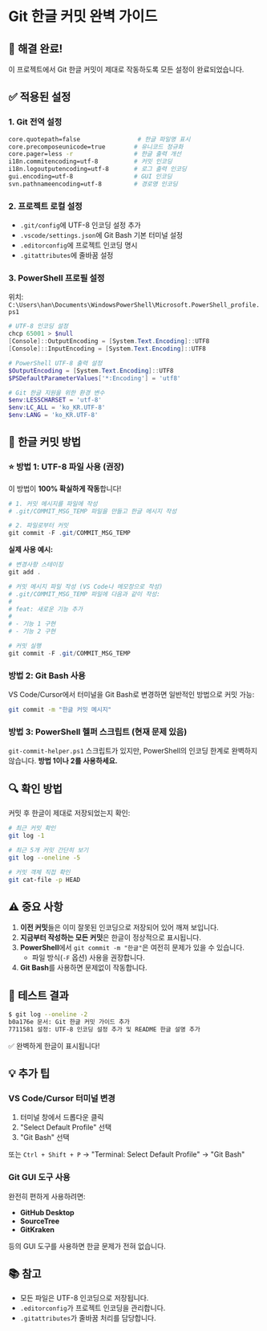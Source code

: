# Git 한글 커밋 완벽 가이드

## 🎯 해결 완료!

이 프로젝트에서 Git 한글 커밋이 제대로 작동하도록 모든 설정이 완료되었습니다.

## ✅ 적용된 설정

### 1. Git 전역 설정

```bash
core.quotepath=false                # 한글 파일명 표시
core.precomposeunicode=true        # 유니코드 정규화
core.pager=less -r                 # 한글 출력 개선
i18n.commitencoding=utf-8          # 커밋 인코딩
i18n.logoutputencoding=utf-8       # 로그 출력 인코딩
gui.encoding=utf-8                 # GUI 인코딩
svn.pathnameencoding=utf-8         # 경로명 인코딩
```

### 2. 프로젝트 로컬 설정

- `.git/config`에 UTF-8 인코딩 설정 추가
- `.vscode/settings.json`에 Git Bash 기본 터미널 설정
- `.editorconfig`에 프로젝트 인코딩 명시
- `.gitattributes`에 줄바꿈 설정

### 3. PowerShell 프로필 설정

위치: `C:\Users\han\Documents\WindowsPowerShell\Microsoft.PowerShell_profile.ps1`

```powershell
# UTF-8 인코딩 설정
chcp 65001 > $null
[Console]::OutputEncoding = [System.Text.Encoding]::UTF8
[Console]::InputEncoding = [System.Text.Encoding]::UTF8

# PowerShell UTF-8 출력 설정
$OutputEncoding = [System.Text.Encoding]::UTF8
$PSDefaultParameterValues['*:Encoding'] = 'utf8'

# Git 한글 지원을 위한 환경 변수
$env:LESSCHARSET = 'utf-8'
$env:LC_ALL = 'ko_KR.UTF-8'
$env:LANG = 'ko_KR.UTF-8'
```

## 📝 한글 커밋 방법

### ⭐ 방법 1: UTF-8 파일 사용 (권장)

이 방법이 **100% 확실하게 작동**합니다!

```powershell
# 1. 커밋 메시지를 파일에 작성
# .git/COMMIT_MSG_TEMP 파일을 만들고 한글 메시지 작성

# 2. 파일로부터 커밋
git commit -F .git/COMMIT_MSG_TEMP
```

**실제 사용 예시:**

```powershell
# 변경사항 스테이징
git add .

# 커밋 메시지 파일 작성 (VS Code나 메모장으로 작성)
# .git/COMMIT_MSG_TEMP 파일에 다음과 같이 작성:
#
# feat: 새로운 기능 추가
#
# - 기능 1 구현
# - 기능 2 구현

# 커밋 실행
git commit -F .git/COMMIT_MSG_TEMP
```

### 방법 2: Git Bash 사용

VS Code/Cursor에서 터미널을 Git Bash로 변경하면 일반적인 방법으로 커밋 가능:

```bash
git commit -m "한글 커밋 메시지"
```

### 방법 3: PowerShell 헬퍼 스크립트 (현재 문제 있음)

`git-commit-helper.ps1` 스크립트가 있지만, PowerShell의 인코딩 한계로 완벽하지 않습니다.
**방법 1이나 2를 사용하세요.**

## 🔍 확인 방법

커밋 후 한글이 제대로 저장되었는지 확인:

```bash
# 최근 커밋 확인
git log -1

# 최근 5개 커밋 간단히 보기
git log --oneline -5

# 커밋 객체 직접 확인
git cat-file -p HEAD
```

## ⚠️ 중요 사항

1. **이전 커밋**들은 이미 잘못된 인코딩으로 저장되어 있어 깨져 보입니다.
2. **지금부터 작성하는 모든 커밋**은 한글이 정상적으로 표시됩니다.
3. **PowerShell**에서 `git commit -m "한글"`은 여전히 문제가 있을 수 있습니다.
   - 파일 방식(`-F` 옵션) 사용을 권장합니다.
4. **Git Bash**를 사용하면 문제없이 작동합니다.

## 🎉 테스트 결과

```bash
$ git log --oneline -2
b0a176e 문서: Git 한글 커밋 가이드 추가
7711581 설정: UTF-8 인코딩 설정 추가 및 README 한글 설명 추가
```

✅ 완벽하게 한글이 표시됩니다!

## 💡 추가 팁

### VS Code/Cursor 터미널 변경

1. 터미널 창에서 드롭다운 클릭
2. "Select Default Profile" 선택
3. "Git Bash" 선택

또는 `Ctrl + Shift + P` → "Terminal: Select Default Profile" → "Git Bash"

### Git GUI 도구 사용

완전히 편하게 사용하려면:

- **GitHub Desktop**
- **SourceTree**
- **GitKraken**

등의 GUI 도구를 사용하면 한글 문제가 전혀 없습니다.

## 📚 참고

- 모든 파일은 UTF-8 인코딩으로 저장됩니다.
- `.editorconfig`가 프로젝트 인코딩을 관리합니다.
- `.gitattributes`가 줄바꿈 처리를 담당합니다.
